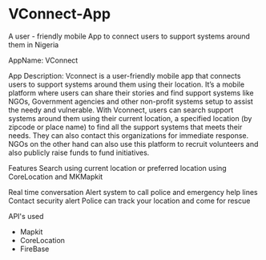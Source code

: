 # VConnect-App
A user - friendly mobile App to connect users to support systems around them in Nigeria

AppName: 
VConnect

App Description:
Vconnect is a user-friendly mobile app that connects users to support systems around them using their location.
It’s a mobile platform where users can share their stories and find support systems like NGOs,
Government agencies and other non-profit systems setup to assist the needy and vulnerable.
With Vconnect, users can search support systems around them using their current location, 
a specified location (by zipcode or place name) to find all the support systems that meets their needs. 
They can also contact this organizations for immediate response.
NGOs on the other hand can also use this platform to recruit volunteers and also publicly raise funds to fund initiatives. 

Features
Search using current location or preferred location using CoreLocation and MKMapkit

Real time conversation 
Alert system to call police and emergency help lines
Contact security alert
Police can track your location and come for rescue

API's used
- Mapkit
- CoreLocation
- FireBase
